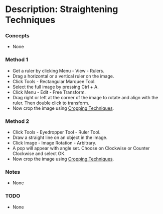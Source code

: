 # Description: Straightening Techniques

### Concepts
* None

### Method 1
* Get a ruler by clicking Menu - View - Rulers.
* Drag a horizontal or a vertical ruler on the image. 
* Click Tools - Rectangular Marquee Tool.
* Select the full image by pressing Ctrl + A.
* Click Menu - Edit - Free Transform. 
* Drag right or left at the corner of the image to rotate and align with the ruler. Then double click to transform. 
* Now crop the image using [Cropping Techniques](P003-CroppingTechniques.md).

### Method 2
* Click Tools - Eyedropper Tool - Ruler Tool.
* Draw a straight line on an object in the image.
* Click Image - Image Rotation - Arbitrary.
* A pop will appear with angle set. Choose on Clockwise or Counter Clockwise and select OK.
* Now crop the image using [Cropping Techniques](P003-CroppingTechniques.md).

### Notes
* None

### TODO
* None
